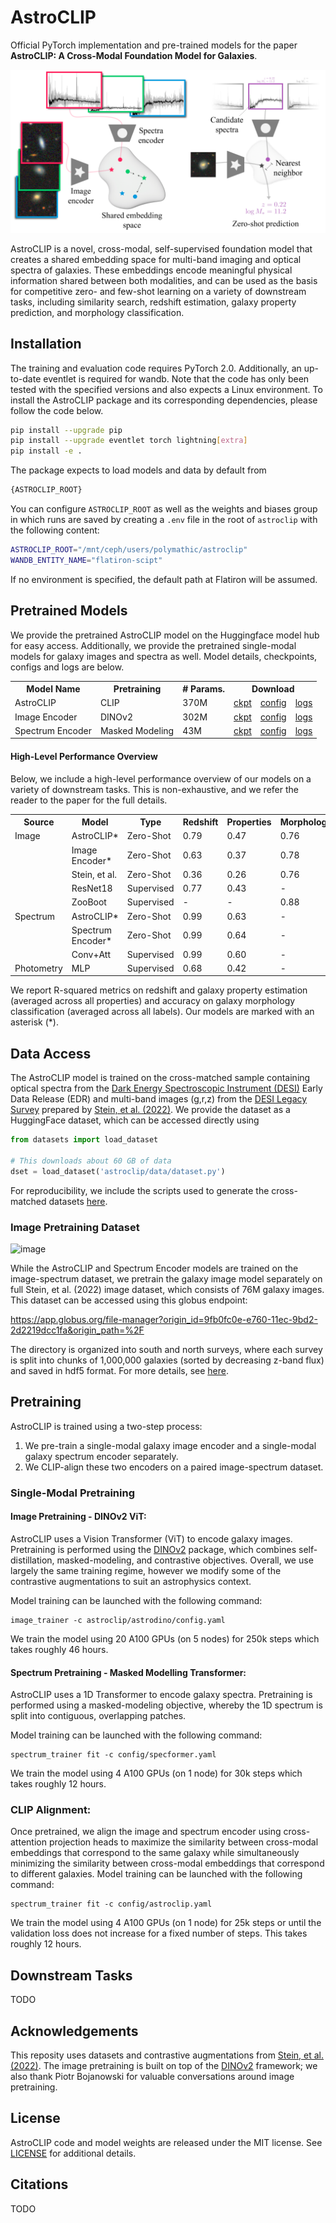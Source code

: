 # AstroCLIP

Official PyTorch implementation and pre-trained models for the paper **AstroCLIP: A Cross-Modal Foundation Model for Galaxies**.

![image](assets/im_embedding.png)

AstroCLIP is a novel, cross-modal, self-supervised foundation model that creates a shared embedding space for multi-band imaging and optical spectra of galaxies. These embeddings encode meaningful physical information shared between both modalities, and can be used as the basis for competitive zero- and few-shot learning on a variety of downstream tasks, including similarity search, redshift estimation, galaxy property prediction, and morphology classification.

## Installation
The training and evaluation code requires PyTorch 2.0. Additionally, an up-to-date eventlet is required for wandb. Note that the code has only been tested with the specified versions and also expects a Linux environment. To install the AstroCLIP package and its corresponding dependencies, please follow the code below.

```bash
pip install --upgrade pip
pip install --upgrade eventlet torch lightning[extra]
pip install -e .
```

The package expects to load models and data by default from 
```bash
{ASTROCLIP_ROOT}
```

You can configure `ASTROCLIP_ROOT` as well as the weights and biases group in which runs are saved by creating a `.env` file in the root of `astroclip` with the following content:

```bash
ASTROCLIP_ROOT="/mnt/ceph/users/polymathic/astroclip"
WANDB_ENTITY_NAME="flatiron-scipt"
```

If no environment is specified, the default path at Flatiron will be assumed.

## Pretrained Models

We provide the pretrained AstroCLIP model on the Huggingface model hub for easy access. Additionally, we provide the pretrained single-modal models for galaxy images and spectra as well. Model details, checkpoints, configs and logs are below.  

<table>
  <tr>
    <th>Model Name</th>
    <th>Pretraining</th>
    <th># Params.</th>
    <th colspan="3">Download</th>
  </tr>
  <tr>
    <td>AstroCLIP</td>
    <td>CLIP</td>
    <td>370M</td>
    <td><a href="">ckpt</a></td>
    <td><a href="https://github.com/PolymathicAI/AstroCLIP/blob/main/configs/astroclip.yaml">config</a></td>
    <td><a href="https://example.com/link3">logs</a></td>
  </tr>
  <tr>
    <td>Image Encoder</td>
    <td>DINOv2</td>
    <td>302M</td>
    <td><a href="https://example.com/link1">ckpt</a></td>
    <td><a href="https://github.com/PolymathicAI/AstroCLIP/blob/main/astroclip/astrodino/config.yaml">config</a></td>
    <td><a href="https://example.com/link3">logs</a></td>
  </tr>
  <tr>
    <td>Spectrum Encoder</td>
    <td>Masked Modeling</td>
    <td>43M</td>
    <td><a href="https://example.com/link1">ckpt</a></td>
    <td><a href="https://github.com/PolymathicAI/AstroCLIP/blob/main/configs/specformer.yaml">config</a></td>
    <td><a href="https://example.com/link3">logs</a></td>
  </tr>
</table>

#### High-Level Performance Overview

Below, we include a high-level performance overview of our models on a variety of downstream tasks. This is non-exhaustive, and we refer the reader to the paper for the full details.

<table>
  <tr>
    <th>Source</th>
    <th>Model</th>
    <th>Type</th>
    <th>Redshift</th>
    <th>Properties</th>
    <th>Morphology</th>
  </tr>
  <tr>
    <td>Image</td>
    <td>AstroCLIP*</td>
    <td>Zero-Shot</td>
    <td>0.79</td>
    <td>0.47</td>
    <td>0.76</td>
  </tr>
  <tr>
    <td></td>
    <td>Image Encoder*</td>
    <td>Zero-Shot</td>
    <td>0.63</td>
    <td>0.37</td>
    <td>0.78</td>
  </tr>
  <tr>
    <td></td>
    <td>Stein, et al.</td>
    <td>Zero-Shot</td>
    <td>0.36</td>
    <td>0.26</td>
    <td>0.76</td>
  </tr>
  <tr>
    <td></td>
    <td>ResNet18</td>
    <td>Supervised</td>
    <td>0.77</td>
    <td>0.43</td>
    <td>-</td>
  </tr>
  <tr>
    <td></td>
    <td>ZooBoot</td>
    <td>Supervised</td>
    <td>-</td>
    <td>-</td>
    <td>0.88</td>
  </tr>
  <tr>
    <td>Spectrum</td>
    <td>AstroCLIP*</td>
    <td>Zero-Shot</td>
    <td>0.99</td>
    <td>0.63</td>
    <td>-</td>
  </tr>
  <tr>
    <td></td>
    <td>Spectrum Encoder*</td>
    <td>Zero-Shot</td>
    <td>0.99</td>
    <td>0.64</td>
    <td>-</td>
  </tr>
  <tr>
    <td></td>
    <td>Conv+Att</td>
    <td>Supervised</td>
    <td>0.99</td>
    <td>0.60</td>
    <td>-</td>
  </tr>
  <tr>
    <td>Photometry</td>
    <td>MLP</td>
    <td>Supervised</td>
    <td>0.68</td>
    <td>0.42</td>
    <td>-</td>
  </tr>
  <tr>
</table>

We report R-squared metrics on redshift and galaxy property estimation (averaged across all properties) and accuracy on galaxy morphology classification (averaged across all labels). Our models are marked with an asterisk (*). 

## Data Access

The AstroCLIP model is trained on the cross-matched sample containing optical spectra from the [Dark Energy Spectroscopic Instrument (DESI)](https://www.desi.lbl.gov/) Early Data Release (EDR) and multi-band images (g,r,z) from the [DESI Legacy Survey](https://www.legacysurvey.org/) prepared by [Stein, et al. (2022)](https://github.com/georgestein/ssl-legacysurvey/tree/main). We provide the dataset as a HuggingFace dataset, which can be accessed directly using

```python
from datasets import load_dataset

# This downloads about 60 GB of data
dset = load_dataset('astroclip/data/dataset.py')
```

For reproducibility, we include the scripts used to generate the cross-matched datasets [here](https://github.com/PolymathicAI/AstroCLIP/blob/main/astroclip/data/crossmatch_scripts/).

### Image Pretraining Dataset

![image](assets/decals.png)

While the AstroCLIP and Spectrum Encoder models are trained on the image-spectrum dataset, we pretrain the galaxy image model separately on full Stein, et al. (2022) image dataset, which consists of 76M galaxy images. This dataset can be accessed using this globus endpoint:

https://app.globus.org/file-manager?origin_id=9fb0fc0e-e760-11ec-9bd2-2d2219dcc1fa&origin_path=%2F

The directory is organized into south and north surveys, where each survey is split into chunks of 1,000,000 galaxies (sorted by decreasing z-band flux) and saved in hdf5 format. For more details, see [here](https://github.com/georgestein/ssl-legacysurvey/tree/main).


## Pretraining

AstroCLIP is trained using a two-step process:

1. We pre-train a single-modal galaxy image encoder and a single-modal galaxy spectrum encoder separately. 
2. We CLIP-align these two encoders on a paired image-spectrum dataset.

### Single-Modal Pretraining

#### Image Pretraining - DINOv2 ViT:
AstroCLIP uses a Vision Transformer (ViT) to encode galaxy images. Pretraining is performed using the [DINOv2](https://github.com/facebookresearch/dinov2/) package, which combines self-distillation, masked-modeling, and contrastive objectives. Overall, we use largely the same training regime, however we modify some of the contrastive augmentations to suit an astrophysics context.

Model training can be launched with the following command:
```
image_trainer -c astroclip/astrodino/config.yaml
```
We train the model using 20 A100 GPUs (on 5 nodes) for 250k steps which takes roughly 46 hours. 

#### Spectrum Pretraining - Masked Modelling Transformer:
AstroCLIP uses a 1D Transformer to encode galaxy spectra. Pretraining is performed using a masked-modeling objective, whereby the 1D spectrum is split into contiguous, overlapping patches. 

Model training can be launched with the following command:
```
spectrum_trainer fit -c config/specformer.yaml
```
We train the model using 4 A100 GPUs (on 1 node) for 30k steps which takes roughly 12 hours.

### CLIP Alignment:

Once pretrained, we align the image and spectrum encoder using cross-attention projection heads to maximize the similarity between cross-modal embeddings that correspond to the same galaxy while simultaneously minimizing the similarity between cross-modal embeddings that correspond to different galaxies. Model training can be launched with the following command:
```
spectrum_trainer fit -c config/astroclip.yaml
```
We train the model using 4 A100 GPUs (on 1 node) for 25k steps or until the validation loss does not increase for a fixed number of steps. This takes roughly 12 hours. 

## Downstream Tasks

TODO

## Acknowledgements
This reposity uses datasets and contrastive augmentations from [Stein, et al. (2022)](https://github.com/georgestein/ssl-legacysurvey/tree/main). The image pretraining is built on top of the [DINOv2](https://github.com/facebookresearch/dinov2/) framework; we also thank Piotr Bojanowski for valuable conversations around image pretraining. 

## License
AstroCLIP code and model weights are released under the MIT license. See [LICENSE](https://github.com/PolymathicAI/AstroCLIP/blob/main/LICENSE) for additional details.

## Citations
TODO